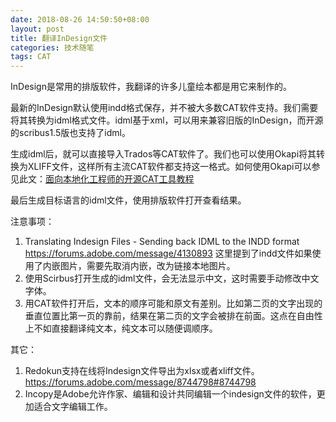 ```yaml
---
date: 2018-08-26 14:50:50+08:00
layout: post
title: 翻译InDesign文件
categories: 技术随笔
tags: CAT
---
```


InDesign是常用的排版软件，我翻译的许多儿童绘本都是用它来制作的。

最新的InDesign默认使用indd格式保存，并不被大多数CAT软件支持。我们需要将其转换为idml格式文件。idml基于xml，可以用来兼容旧版的InDesign，而开源的scribus1.5版也支持了idml。

生成idml后，就可以直接导入Trados等CAT软件了。我们也可以使用Okapi将其转换为XLIFF文件，这样所有主流CAT软件都支持这一格式。如何使用Okapi可以参见此文：[面向本地化工程师的开源CAT工具教程](http://blog.xulihang.me/guide-of-open-source-cat-tools-for-localization-engineers/)

最后生成目标语言的idml文件，使用排版软件打开查看结果。

注意事项：

1. Translating Indesign Files - Sending back IDML to the INDD format https://forums.adobe.com/message/4130893 这里提到了indd文件如果使用了内嵌图片，需要先取消内嵌，改为链接本地图片。
2. 使用Scirbus打开生成的idml文件，会无法显示中文，这时需要手动修改中文字体。
3. 用CAT软件打开后，文本的顺序可能和原文有差别。比如第二页的文字出现的垂直位置比第一页的靠前，结果在第二页的文字会被排在前面。这点在自由性上不如直接翻译纯文本，纯文本可以随便调顺序。

其它：

1. Redokun支持在线将Indesign文件导出为xlsx或者xliff文件。https://forums.adobe.com/message/8744798#8744798
2. Incopy是Adobe允许作家、编辑和设计共同编辑一个indesign文件的软件，更加适合文字编辑工作。



